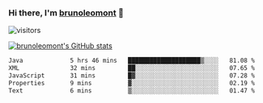 ### Hi there, I'm [brunoleomont](https://www.linkedin.com/in/brunoleomont/) 👋

![visitors](https://visitor-badge.glitch.me/badge?page_id=page.id)

[![brunoleomont's GitHub stats](https://github-readme-stats.vercel.app/api?username=brunoleomont)](https://github.com/brunoleomont/github-readme-stats)

<!--START_SECTION:waka-->

```txt
Java             5 hrs 46 mins   ████████████████████▒░░░░   81.08 %
XML              32 mins         ██░░░░░░░░░░░░░░░░░░░░░░░   07.65 %
JavaScript       31 mins         █▓░░░░░░░░░░░░░░░░░░░░░░░   07.28 %
Properties       9 mins          ▓░░░░░░░░░░░░░░░░░░░░░░░░   02.19 %
Text             6 mins          ▒░░░░░░░░░░░░░░░░░░░░░░░░   01.47 %
```

<!--END_SECTION:waka-->

<!--
**brunoleomont/brunoleomont** is a ✨ _special_ ✨ repository because its `README.md` (this file) appears on your GitHub profile.

Here are some ideas to get you started:

- 🔭 I’m currently working on ...
- 🌱 I’m currently learning ...
- 👯 I’m looking to collaborate on ...
- 🤔 I’m looking for help with ...
- 💬 Ask me about ...
- 📫 How to reach me: ...
- 😄 Pronouns: ...
- ⚡ Fun fact: ...
-->
